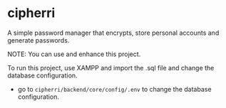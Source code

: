 # cipherri
A simple password manager that encrypts, store personal accounts and generate passwords.

NOTE: You can use and enhance this project. 

To run this project, use XAMPP and import the .sql file and change the database configuration.
- go to `cipherri/backend/core/config/.env` to change the database configuration.
